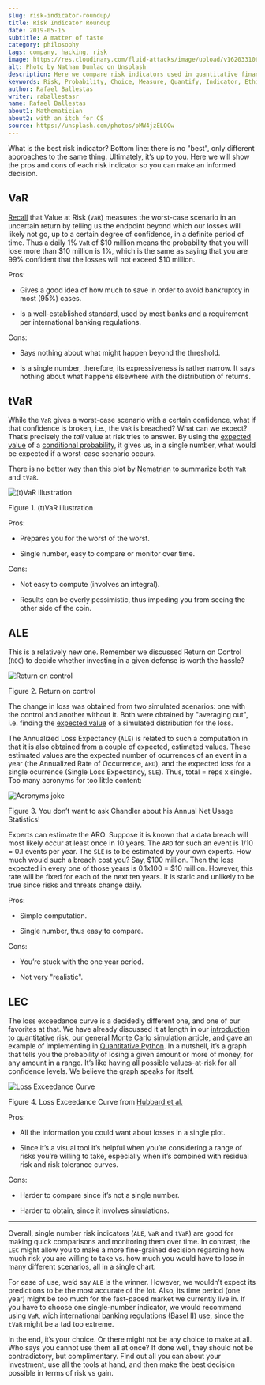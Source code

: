 ```yaml
---
slug: risk-indicator-roundup/
title: Risk Indicator Roundup
date: 2019-05-15
subtitle: A matter of taste
category: philosophy
tags: company, hacking, risk
image: https://res.cloudinary.com/fluid-attacks/image/upload/v1620331066/blog/risk-indicator-roundup/cover_azhwyk.webp
alt: Photo by Nathan Dumlao on Unsplash
description: Here we compare risk indicators used in quantitative finance, giving their pros and cons. Most of them we have discussed earlier, but here we introduce the ALE.
keywords: Risk, Probability, Choice, Measure, Quantify, Indicator, Ethical Hacking, Pentesting
author: Rafael Ballestas
writer: raballestasr
name: Rafael Ballestas
about1: Mathematician
about2: with an itch for CS
source: https://unsplash.com/photos/pMW4jzELQCw
---
```


What is the best risk indicator? Bottom line: there is no "best", only
different approaches to the same thing. Ultimately, it’s up to you. Here
we will show the pros and cons of each risk indicator so you can make an
informed decision.

## VaR

[Recall](../para-bellum/) that Value at Risk (`VaR`) measures the
worst-case scenario in an uncertain return by telling us the endpoint
beyond which our losses will likely not go, up to a certain degree of
confidence, in a definite period of time. Thus a daily 1% `VaR` of $10
million means the probability that you will lose more than $10 million
is 1%, which is the same as saying that you are 99% confident that the
losses will not exceed $10 million.

Pros:

- Gives a good idea of how much to save in order to avoid bankruptcy
  in most (95%) cases.

- Is a well-established standard, used by most banks and a requirement
  per international banking regulations.

Cons:

- Says nothing about what might happen beyond the threshold.

- Is a single number, therefore, its expressiveness is rather narrow.
  It says nothing about what happens elsewhere with the distribution
  of returns.

## tVaR

While the `VaR` gives a worst-case scenario with a certain confidence,
what if that confidence is broken, i.e., the `VaR` is breached? What can
we expect? That’s precisely the *tail* value at risk tries to answer. By
using the [expected value](../great-expectations/) of a [conditional
probability](../updating-belief/#mathematical-interlude), it gives us,
in a single number, what would be expected if a worst-case scenario
occurs.

There is no better way than this plot by
[Nematrian](http://www.nematrian.com/TailValueAtRisk) to summarize both
`VaR` and `tVaR`.

<div class="imgblock">

![(t)VaR illustration](https://res.cloudinary.com/fluid-attacks/image/upload/v1620330968/blog/para-bellum/tvar_fg6jpf.webp)

<div class="title">

Figure 1. (t)VaR illustration

</div>

</div>

Pros:

- Prepares you for the worst of the worst.

- Single number, easy to compare or monitor over time.

Cons:

- Not easy to compute (involves an integral).

- Results can be overly pessimistic, thus impeding you from seeing the
  other side of the coin.

## ALE

This is a relatively new one. Remember we discussed Return on Control
(`ROC`) to decide whether investing in a given defense is worth the
hassle?

<div class="imgblock">

![Return on control](https://res.cloudinary.com/fluid-attacks/image/upload/v1620330936/blog/monetizing-vulnerabilities/roc_qfbvd2.webp)

<div class="title">

Figure 2. Return on control

</div>

</div>

The change in loss was obtained from two simulated scenarios: one with
the control and another without it. Both were obtained by "averaging
out", i.e. finding the [expected value](../great-expectations/) of a
simulated distribution for the loss.

<div>
<cta-banner
buttontxt="Read more"
link="/solutions/vulnerability-management/"
title="Get started with Fluid Attacks' Vulnerability Management solution
right now"
/>
</div>

The Annualized Loss Expectancy (`ALE`) is related to such a computation
in that it is also obtained from a couple of expected, estimated values.
These estimated values are the expected number of ocurrences of an event
in a year (the Annualized Rate of Occurrence, `ARO`), and the expected
loss for a single ocurrence (Single Loss Expectancy, `SLE`). Thus, total
= reps x single. Too many acronyms for too little content:

<div class="imgblock">

![Acronyms joke](https://res.cloudinary.com/fluid-attacks/image/upload/v1620331065/blog/risk-indicator-roundup/wenus_anm8lr.webp)

<div class="title">

Figure 3. You don’t want to ask Chandler about his Annual Net Usage Statistics!

</div>

</div>

Experts can estimate the ARO. Suppose it is known that a data breach
will most likely occur at least once in 10 years. The `ARO` for such an
event is 1/10 = 0.1 events per year. The `SLE` is to be estimated by
your own experts. How much would such a breach cost you? Say, $100
million. Then the loss expected in every one of those years is 0.1x100 =
$10 million. However, this rate will be fixed for each of the next ten
years. It is static and unlikely to be true since risks and threats
change daily.

Pros:

- Simple computation.

- Single number, thus easy to compare.

Cons:

- You’re stuck with the one year period.

- Not very "realistic".

## LEC

The loss exceedance curve is a decidedly different one, and one of our
favorites at that. We have already discussed it at length in our
[introduction to quantitative risk](../quantifying-risk), our general
[Monte Carlo simulation article](../monetizing-vulnerabilities), and
gave an example of implementing in [Quantitative
Python](../quantitative-python). In a nutshell, it’s a graph that tells
you the probability of losing a given amount or more of money, for any
amount in a range. It’s like having all possible values-at-risk for all
confidence levels. We believe the graph speaks for itself.

<div class="imgblock">

![Loss Exceedance Curve](https://res.cloudinary.com/fluid-attacks/image/upload/v1620330935/blog/monetizing-vulnerabilities/simple-lec_troyzh.webp)

<div class="title">

Figure 4. Loss Exceedance Curve from [Hubbard et
al.](https://www.howtomeasureanything.com/cybersecurity/)

</div>

</div>

Pros:

- All the information you could want about losses in a single plot.

- Since it’s a visual tool it’s helpful when you’re considering a
  range of risks you’re willing to take, especially when it’s combined
  with residual risk and risk tolerance curves.

Cons:

- Harder to compare since it’s not a single number.

- Harder to obtain, since it involves simulations.

---
Overall, single number risk indicators (`ALE`, `VaR` and `tVaR`) are
good for making quick comparisons and monitoring them over time. In
contrast, the `LEC` might allow you to make a more fine-grained decision
regarding how much risk you are willing to take vs. how much you would
have to lose in many different scenarios, all in a single chart.

For ease of use, we’d say `ALE` is the winner. However, we wouldn’t
expect its predictions to be the most accurate of the lot. Also, its
time period (one year) might be too much for the fast-paced market we
currently live in. If you have to choose one single-number indicator, we
would recommend using `VaR`, wich international banking regulations
([Basel II](https://www.investopedia.com/terms/b/baselii.asp)) use,
since the `tVaR` might be a tad too extreme.

In the end, it’s your choice. Or there might not be any choice to make
at all. Who says you cannot use them all at once? If done well, they
should not be contradictory, but complimentary. Find out all you can
about your investment, use all the tools at hand, and then make the best
decision possible in terms of risk vs gain.
